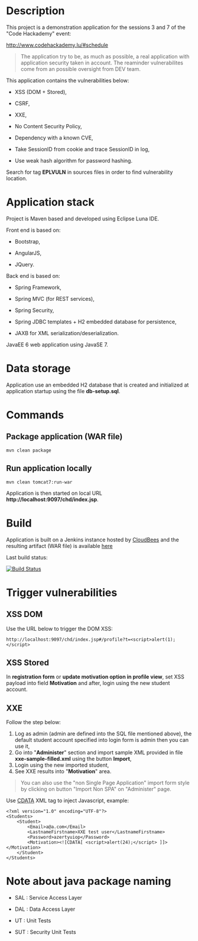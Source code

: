 # Description

This project is a demonstration application for the sessions 3 and 7 of the "Code Hackademy" event: 

http://www.codehackademy.lu/#schedule

> The application try to be, as much as possible, a real application with application security taken in account. The reaminder vulnerabilites come from an possible oversight from DEV team.

This application contains the vulnerabilities below:

* XSS (DOM + Stored),

* CSRF,

* XXE,

* No Content Security Policy,

* Dependency with a known CVE,

* Take SessionID from cookie and trace SessionID in log,

* Use weak hash algorithm for password hashing.

Search for tag **EPLVULN** in sources files in order to find vulnerability location.

# Application stack

Project is Maven based and developed using Eclipse Luna IDE.

Front end is based on:

* Bootstrap,

* AngularJS,

* JQuery.


Back end is based on:

* Spring Framework,

* Spring MVC (for REST services),

* Spring Security,

* Spring JDBC templates + H2 embedded database for persistence,

* JAXB for XML serialization/deserialization.


JavaEE 6 web application using JavaSE 7. 


# Data storage

Application use an embedded H2 database that is created and initialized at application startup using the file **db-setup.sql**.


# Commands

## Package application (WAR file)

```
mvn clean package
```

## Run application locally

```
mvn clean tomcat7:run-war
```

Application is then started on local URL **http://localhost:9097/chd/index.jsp**.


# Build

Application is built on a Jenkins instance hosted by [CloudBees](https://www.cloudbees.com) and the resulting artifact (WAR file) is available [here](https://righettod.ci.cloudbees.com/job/CodeHackademyDemoLabs/lastSuccessfulBuild/artifact/target/chd.war) 

Last build status:

[![Build Status](https://righettod.ci.cloudbees.com/buildStatus/icon?job=CodeHackademyDemoLabs)](https://righettod.ci.cloudbees.com/job/CodeHackademyDemoLabs/)


# Trigger vulnerabilities

## XSS DOM

Use the URL below to trigger the DOM XSS:

```
http://localhost:9097/chd/index.jsp#/profile?t=<script>alert(1);</script>

``` 

## XSS Stored

In **registration form** or **update motivation option in profile view**, set XSS payload into field **Motivation** and after, login using the new student account.

## XXE

Follow the step below:

1. Log as admin (admin are defined into the SQL file mentioned above), the default student account specified into login form is admin then you can use it,
2. Go into "**Administer**" section and import sample XML provided in file **xxe-sample-filled.xml** using the button **Import**,
3. Login using the new imported student,
4. See XXE results into "**Motivation**" area.

> You can also use the "non Single Page Application" import form style by clicking on button "Import Non SPA" on "Administer" page.

Use [CDATA](http://www.w3schools.com/xml/xml_cdata.asp) XML tag to inject Javascript, example:

``` 
<?xml version="1.0" encoding="UTF-8"?>
<Students>
	<Student>
		<Email>a@a.com</Email>
		<LastnameFirstname>XXE test user</LastnameFirstname>
		<Password>azertyuiop</Password>
		<Motivation><![CDATA[ <script>alert(24);</script> ]]></Motivation>
	</Student>
</Students>	
``` 



# Note about java package naming

* SAL : Service Access Layer

* DAL : Data Access Layer

* UT : Unit Tests

* SUT : Security Unit Tests 
